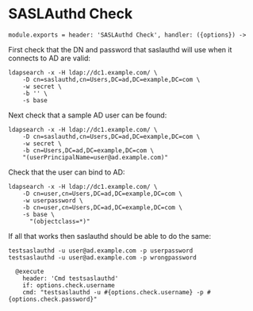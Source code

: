 
# SASLAuthd Check

    module.exports = header: 'SASLAuthd Check', handler: ({options}) ->

First check that the DN and password that saslauthd will use when it connects to AD are valid:

```
ldapsearch -x -H ldap://dc1.example.com/ \
    -D cn=saslauthd,cn=Users,DC=ad,DC=example,DC=com \
    -w secret \
    -b '' \
    -s base
```

Next check that a sample AD user can be found:

```
ldapsearch -x -H ldap://dc1.example.com/ \
    -D cn=saslauthd,cn=Users,DC=ad,DC=example,DC=com \
    -w secret \
    -b cn=Users,DC=ad,DC=example,DC=com \
    "(userPrincipalName=user@ad.example.com)"
```

Check that the user can bind to AD:

```
ldapsearch -x -H ldap://dc1.example.com/ \
    -D cn=user,cn=Users,DC=ad,DC=example,DC=com \
    -w userpassword \
    -b cn=user,cn=Users,DC=ad,DC=example,DC=com \
    -s base \
      "(objectclass=*)"
```

If all that works then saslauthd should be able to do the same:

```
testsaslauthd -u user@ad.example.com -p userpassword
testsaslauthd -u user@ad.example.com -p wrongpassword
```

      @execute
        header: 'Cmd testsaslauthd'
        if: options.check.username
        cmd: "testsaslauthd -u #{options.check.username} -p #{options.check.password}"

